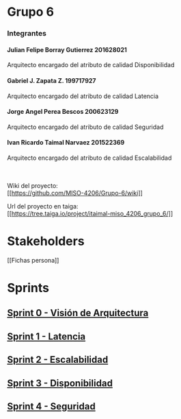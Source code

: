 # Grupo 6

### Integrantes

#### Julian Felipe Borray Gutierrez 201628021

Arquitecto encargado del atributo de calidad Disponibilidad

#### Gabriel J. Zapata Z. 199717927

Arquitecto encargado del atributo de calidad Latencia

#### Jorge Angel Perea Bescos 200623129

Arquitecto encargado del atributo de calidad Seguridad

#### Ivan Ricardo Taimal Narvaez 201522369
Arquitecto encargado del atributo de calidad Escalabilidad

 <br/> <br/>
Wiki del proyecto: <br/>
[[https://github.com/MISO-4206/Grupo-6/wiki]]

Url del proyecto en taiga: <br/>
[[https://tree.taiga.io/project/itaimal-miso_4206_grupo_6/]]


# Stakeholders
[[Fichas persona]]

# Sprints

## [Sprint 0 - Visión de Arquitectura](https://github.com/MISO-4206/Grupo-6/wiki/Vision-de-arquitectura)
## [Sprint 1 - Latencia](https://github.com/MISO-4206/Grupo-6/wiki/Sprint1)
## [Sprint 2 - Escalabilidad](https://github.com/MISO-4206/Grupo-6/wiki/Sprint2)
## [Sprint 3 - Disponibilidad](https://github.com/MISO-4206/Grupo-6/wiki/Sprint3)
## [Sprint 4 - Seguridad](https://github.com/MISO-4206/Grupo-6/wiki/Sprint4)